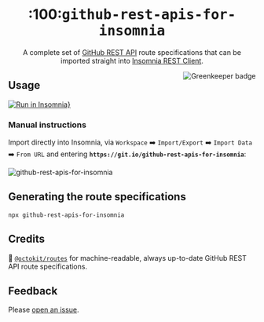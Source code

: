 <h1 align="center">:100:<tt>github-rest-apis-for-insomnia</tt></h1>
<p align="center">A complete set of <a href="https://developer.github.com/v3/">GitHub REST API</a> route specifications that can be imported straight into <a href="https://insomnia.rest/">Insomnia REST Client</a>.</p>

<a href="https://greenkeeper.io/">
  <img src="https://badges.greenkeeper.io/swinton/github-rest-apis-for-insomnia.svg" alt="Greenkeeper badge" align="right">
</a>

## Usage

[![Run in Insomnia}](https://insomnia.rest/images/run.svg)](https://insomnia.rest/run/?label=GitHub%20REST%20API&uri=https%3A%2F%2Fgit.io%2Fgithub-rest-apis-for-insomnia)


### Manual instructions

Import directly into Insomnia, via `Workspace` :arrow_right: `Import/Export` :arrow_right: `Import Data` :arrow_right: `From URL` and entering **`https://git.io/github-rest-apis-for-insomnia`**:

![github-rest-apis-for-insomnia](https://user-images.githubusercontent.com/27806/53533284-ea904a00-3abf-11e9-8b0a-0bfe8358369c.gif)

## Generating the route specifications

```
npx github-rest-apis-for-insomnia
```

## Credits

:bow: [`@octokit/routes`](https://github.com/octokit/routes) for machine-readable, always up-to-date GitHub REST API route specifications.

## Feedback

Please [open an issue](/swinton/github-rest-apis-for-insomnia/issues/new).
